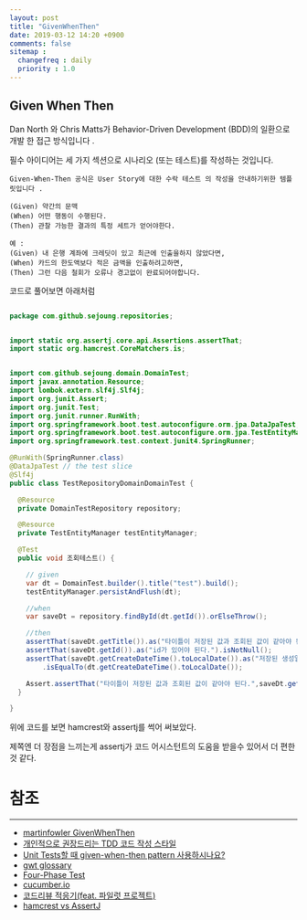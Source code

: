 ```yaml
---
layout: post
title: "GivenWhenThen"
date: 2019-03-12 14:20 +0900
comments: false
sitemap :
  changefreq : daily
  priority : 1.0
---
```

## Given When Then

Dan North 와 Chris Matts가 Behavior-Driven Development (BDD)의 일환으로 개발 한 접근 방식입니다 .

필수 아이디어는 세 가지 섹션으로 시나리오 (또는 테스트)를 작성하는 것입니다.

```
Given-When-Then 공식은 User Story에 대한 수락 테스트 의 작성을 안내하기위한 템플릿입니다 .

(Given) 약간의 문맥
(When) 어떤 행동이 수행된다.
(Then) 관찰 가능한 결과의 특정 세트가 얻어야한다.

예 :
(Given) 내 은행 계좌에 크레딧이 있고 최근에 인출을하지 않았다면,
(When) 카드의 한도액보다 적은 금액을 인출하려고하면,
(Then) 그런 다음 철회가 오류나 경고없이 완료되어야합니다.

```
코드로 풀어보면 아래처럼

```java

package com.github.sejoung.repositories;


import static org.assertj.core.api.Assertions.assertThat;
import static org.hamcrest.CoreMatchers.is;


import com.github.sejoung.domain.DomainTest;
import javax.annotation.Resource;
import lombok.extern.slf4j.Slf4j;
import org.junit.Assert;
import org.junit.Test;
import org.junit.runner.RunWith;
import org.springframework.boot.test.autoconfigure.orm.jpa.DataJpaTest;
import org.springframework.boot.test.autoconfigure.orm.jpa.TestEntityManager;
import org.springframework.test.context.junit4.SpringRunner;

@RunWith(SpringRunner.class)
@DataJpaTest // the test slice
@Slf4j
public class TestRepositoryDomainDomainTest {

  @Resource
  private DomainTestRepository repository;

  @Resource
  private TestEntityManager testEntityManager;

  @Test
  public void 조회테스트() {

    // given
    var dt = DomainTest.builder().title("test").build();
    testEntityManager.persistAndFlush(dt);

    //when
    var saveDt = repository.findById(dt.getId()).orElseThrow();

    //then
    assertThat(saveDt.getTitle()).as("타이틀이 저장된 값과 조회된 값이 같아야 된다.").isEqualTo("test");
    assertThat(saveDt.getId()).as("id가 있어야 된다.").isNotNull();
    assertThat(saveDt.getCreateDateTime().toLocalDate()).as("저장된 생성일자와 조회된 생성일자가 같아야 된다.")
        .isEqualTo(dt.getCreateDateTime().toLocalDate());

    Assert.assertThat("타이틀이 저장된 값과 조회된 값이 같아야 된다.",saveDt.getTitle(), is("title"));
  }

}

```

위에 코드를 보면 hamcrest와 assertj를 썩어 써보았다. 

제쪽엔 더 장점을 느끼는게 assertj가 코드 어시스턴트의 도움을 받을수 있어서 더 편한것 같다. 


# 참조
-----
* [martinfowler GivenWhenThen](https://martinfowler.com/bliki/GivenWhenThen.html)
* [개인적으로 권장드리는 TDD 코드 작성 스타일](https://blog.doortts.com/169)
* [Unit Tests할 때 given-when-then pattern 사용하시나요?](https://www.slipp.net/questions/82)
* [gwt glossary](https://www.agilealliance.org/glossary/gwt/)
* [Four-Phase Test](http://xunitpatterns.com/Four%20Phase%20Test.html)
* [cucumber.io](https://cucumber.io/)
* [코드리뷰 적응기(feat. 파일럿 프로젝트)](http://woowabros.github.io/experience/2019/02/28/pilot-project-settle.html)
* [hamcrest vs AssertJ](https://dzone.com/articles/hamcrest-vs-assertj-assertion-frameworks-which-one)